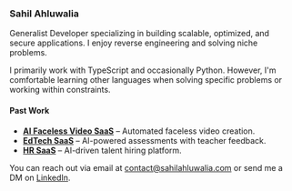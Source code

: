 ### Sahil Ahluwalia
Generalist Developer specializing in building scalable, optimized, and secure applications. I enjoy reverse engineering and solving niche problems.

I primarily work with TypeScript and occasionally Python. However, I'm comfortable learning other languages when solving specific problems or working within constraints.

####  Past Work

- **[AI Faceless Video SaaS](https://www.loom.com/share/e1e00f5199b446d79c587378521e1a61)** – Automated faceless video creation.  
- **[EdTech SaaS](https://markmywords.au/)** – AI-powered assessments with teacher feedback.  
- **[HR SaaS](https://www.workcrew.ai/)** – AI-driven talent hiring platform.  

You can reach out via email at [contact@sahilahluwalia.com](mailto:contact@sahilahluwalia.com) or send me a DM on [LinkedIn](https://www.linkedin.com/in/iamsahilahluwalia/).
